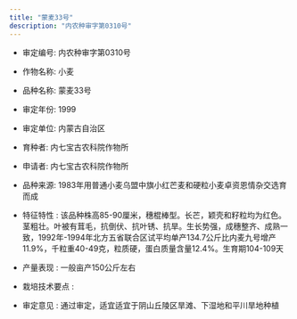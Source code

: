 ```yaml
---
title: "蒙麦33号"
description: "内农种审字第0310号"
---
```

* 审定编号:  内农种审字第0310号

*  作物名称:  小麦

*  品种名称:  蒙麦33号

*  审定年份:  1999

*  审定单位:  内蒙古自治区

* 育种者:  内七宝古农科院作物所

*  申请者:  内七宝古农科院作物所

*  品种来源:  1983年用普通小麦乌盟中旗小红芒麦和硬粒小麦卓资恩情杂交选育而成


*  特征特性 : 
该品种株高85-90厘米，穗棍棒型。长芒，颖壳和籽粒均为红色。茎粗壮。叶被有茸毛，抗倒伏、抗叶锈、抗旱。生长势强，成穗整齐、成熟一致，1992年-1994年北方五省联合区试平均单产134.7公斤比内麦九号增产11.9%，千粒重40-49克，粒质硬，蛋白质量含量12.4%。生育期104-109天

 
*  产量表现 : 
一般亩产150公斤左右


*  栽培技术要点 : 


*  审定意见 : 
通过审定，适宜适宜于阴山丘陵区旱滩、下湿地和平川旱地种植

